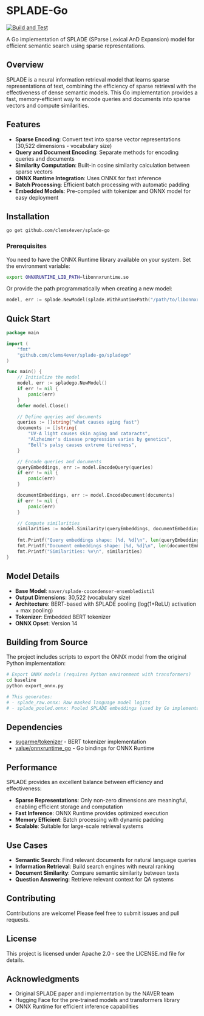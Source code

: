 # SPLADE-Go

[![Build and Test](https://github.com/clems4ever/splade-go/actions/workflows/build-and-test.yml/badge.svg)](https://github.com/clems4ever/splade-go/actions/workflows/build-and-test.yml)

A Go implementation of SPLADE (SParse Lexical AnD Expansion) model for efficient semantic search using sparse representations.

## Overview

SPLADE is a neural information retrieval model that learns sparse representations of text, combining the efficiency of sparse retrieval with the effectiveness of dense semantic models. This Go implementation provides a fast, memory-efficient way to encode queries and documents into sparse vectors and compute similarities.

## Features

- **Sparse Encoding**: Convert text into sparse vector representations (30,522 dimensions - vocabulary size)
- **Query and Document Encoding**: Separate methods for encoding queries and documents
- **Similarity Computation**: Built-in cosine similarity calculation between sparse vectors
- **ONNX Runtime Integration**: Uses ONNX for fast inference
- **Batch Processing**: Efficient batch processing with automatic padding
- **Embedded Models**: Pre-compiled with tokenizer and ONNX model for easy deployment

## Installation

```bash
go get github.com/clems4ever/splade-go
```

### Prerequisites

You need to have the ONNX Runtime library available on your system. Set the environment variable:

```bash
export ONNXRUNTIME_LIB_PATH=libonnxruntime.so
```

Or provide the path programmatically when creating a new model:

```go
model, err := splade.NewModel(splade.WithRuntimePath("/path/to/libonnxruntime.so"))
```

## Quick Start

```go
package main

import (
    "fmt"
    "github.com/clems4ever/splade-go/spladego"
)

func main() {
    // Initialize the model
    model, err := spladego.NewModel()
    if err != nil {
        panic(err)
    }
    defer model.Close()

    // Define queries and documents
    queries := []string{"what causes aging fast"}
    documents := []string{
        "UV-A light causes skin aging and cataracts",
        "Alzheimer's disease progression varies by genetics",
        "Bell's palsy causes extreme tiredness",
    }

    // Encode queries and documents
    queryEmbeddings, err := model.EncodeQuery(queries)
    if err != nil {
        panic(err)
    }

    documentEmbeddings, err := model.EncodeDocument(documents)
    if err != nil {
        panic(err)
    }

    // Compute similarities
    similarities := model.Similarity(queryEmbeddings, documentEmbeddings)
    
    fmt.Printf("Query embeddings shape: [%d, %d]\n", len(queryEmbeddings), len(queryEmbeddings[0]))
    fmt.Printf("Document embeddings shape: [%d, %d]\n", len(documentEmbeddings), len(documentEmbeddings[0]))
    fmt.Printf("Similarities: %v\n", similarities)
}
```

## Model Details

- **Base Model**: `naver/splade-cocondenser-ensembledistil`
- **Output Dimensions**: 30,522 (vocabulary size)
- **Architecture**: BERT-based with SPLADE pooling (log(1+ReLU) activation + max pooling)
- **Tokenizer**: Embedded BERT tokenizer
- **ONNX Opset**: Version 14

## Building from Source

The project includes scripts to export the ONNX model from the original Python implementation:

```bash
# Export ONNX models (requires Python environment with transformers)
cd baseline
python export_onnx.py

# This generates:
# - splade_raw.onnx: Raw masked language model logits
# - splade_pooled.onnx: Pooled SPLADE embeddings (used by Go implementation)
```

## Dependencies

- [sugarme/tokenizer](https://github.com/sugarme/tokenizer) - BERT tokenizer implementation
- [yalue/onnxruntime_go](https://github.com/yalue/onnxruntime_go) - Go bindings for ONNX Runtime

## Performance

SPLADE provides an excellent balance between efficiency and effectiveness:

- **Sparse Representations**: Only non-zero dimensions are meaningful, enabling efficient storage and computation
- **Fast Inference**: ONNX Runtime provides optimized execution
- **Memory Efficient**: Batch processing with dynamic padding
- **Scalable**: Suitable for large-scale retrieval systems

## Use Cases

- **Semantic Search**: Find relevant documents for natural language queries
- **Information Retrieval**: Build search engines with neural ranking
- **Document Similarity**: Compare semantic similarity between texts
- **Question Answering**: Retrieve relevant context for QA systems

## Contributing

Contributions are welcome! Please feel free to submit issues and pull requests.

## License

This project is licensed under Apache 2.0 - see the LICENSE.md file for details.

## Acknowledgments

- Original SPLADE paper and implementation by the NAVER team
- Hugging Face for the pre-trained models and transformers library
- ONNX Runtime for efficient inference capabilities
